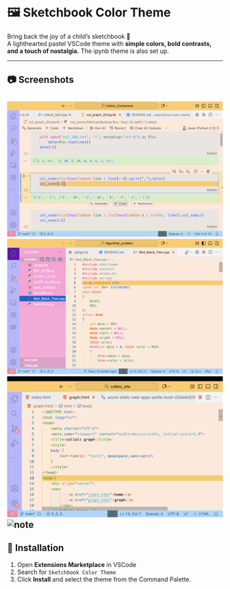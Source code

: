 # 🖼️ Sketchbook Color Theme

Bring back the joy of a child’s sketchbook 🎨  
A lighthearted pastel VSCode theme with **simple colors, bold contrasts, and a touch of nostalgia.**
The ipynb theme is also set up.

---

## 📷 Screenshots

![Screenshot1](assets/image1.png)
![Screenshot2](assets/image2.png)
![screenshot](assets/image3.png)
![note](assets/notebook.JPG)
---

## 🚀 Installation

1. Open **Extensions Marketplace** in VSCode  
2. Search for `Sketchbook Color Theme`  
3. Click **Install** and select the theme from the Command Palette.
